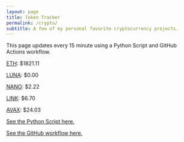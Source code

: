 ```yaml
---
layout: page
title: Token Tracker
permalink: /crypto/
subtitle: A few of my personal favorite cryptocurrency projects.
---
```


 This page updates every 15 minute using a Python Script and GitHub Actions workflow.


<!--BEGINCRYPTOINPUT-->
[ETH](https://smfxfc.github.io/crypto/+ETH.html): $1821.11

[LUNA](https://smfxfc.github.io/crypto/+LUNA.html): $0.00

[NANO](https://smfxfc.github.io/crypto/+NANO.html): $2.22

[LINK](https://smfxfc.github.io/crypto/+LINK.html): $6.70

[AVAX](https://smfxfc.github.io/crypto/+AVAX.html): $24.03

<!--ENDCRYPTOINPUT-->
 
 
[See the Python Script here.](https://github.com/smfxfc/smfxfc.github.io/blob/master/src/get_cryptos.py)

[See the GitHub workflow here.](https://github.com/smfxfc/smfxfc.github.io/blob/master/.github/workflows/update_cryptos.yml)
